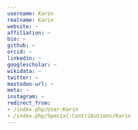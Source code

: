 ```yaml
---
username: Karin
realname: Karin
website: ~
affiliation: ~
bio: ~
github: ~
orcid: ~
linkedin: ~
googlescholar: ~
wikidata: ~
twitter: ~
mastodon-url: ~
meta: ~
instagram: ~
redirect_from:
- /index.php/User:Karin
- /index.php/Special:Contributions/Karin
---
```

